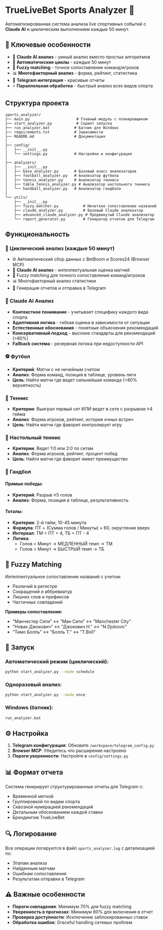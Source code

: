 # TrueLiveBet Sports Analyzer 🧠

Автоматизированная система анализа live спортивных событий с **Claude AI** и циклическим выполнением каждые 50 минут.

## 🌟 Ключевые особенности

- 🧠 **Claude AI анализ** - умный анализ вместо простых алгоритмов
- 🔄 **Автоматические циклы** - каждые 50 минут
- 🎯 **Fuzzy matching** - точное сопоставление команд/игроков  
- 📊 **Многофакторный анализ** - форма, рейтинг, статистика
- 📱 **Telegram интеграция** - красивые отчеты
- ⚡ **Параллельная обработка** - быстрый анализ всех видов спорта

## Структура проекта

```
sports_analyzer/
├── main.py                     # Главный модуль с планировщиком
├── start_analyzer.py           # Скрипт запуска
├── run_analyzer.bat           # Батник для Windows
├── requirements.txt           # Зависимости
├── README.md                  # Документация
│
├── config/
│   ├── __init__.py
│   └── settings.py            # Настройки и конфигурация
│
├── analyzers/
│   ├── __init__.py
│   ├── base_analyzer.py       # Базовый класс анализаторов
│   ├── football_analyzer.py   # Анализатор футбола
│   ├── tennis_analyzer.py     # Анализатор тенниса
│   ├── table_tennis_analyzer.py # Анализатор настольного тенниса
│   └── handball_analyzer.py   # Анализатор гандбола
│
└── utils/
    ├── __init__.py
    ├── fuzzy_matcher.py           # Нечеткое сопоставление названий
    ├── claude_analyzer.py         # Базовый Claude анализатор
    ├── advanced_claude_analyzer.py # Продвинутый Claude анализатор
    └── report_generator.py        # Генератор отчетов для Telegram
```

## Функциональность

### 🔄 Циклический анализ (каждые 50 минут)
- 🌐 Автоматический сбор данных с BetBoom и Scores24 (Browser MCP)
- 🧠 **Claude AI анализ** - интеллектуальная оценка матчей
- 🎯 Fuzzy matching для точного сопоставления команд/игроков
- 📊 Многофакторный анализ статистики
- 📱 Генерация отчетов и отправка в Telegram

### 🧠 Claude AI Анализ
- **Контекстное понимание** - учитывает специфику каждого вида спорта
- **Адаптивная логика** - гибкая оценка в зависимости от ситуации
- **Естественные обоснования** - понятные объяснения рекомендаций
- **Консервативный подход** - высокие стандарты для рекомендаций (>80%)
- **Fallback система** - резервная логика при недоступности API

### ⚽ Футбол
- **Критерий**: Матчи с не ничейным счетом
- **Анализ**: Форма команд, позиция в таблице, уровень лиги
- **Цель**: Найти матчи где ведет сильнейшая команда (>80% вероятность)

### 🎾 Теннис  
- **Критерии**: Выиграл первый сет ИЛИ ведет в сете с разрывом ≥4 гейма
- **Анализ**: Форма игроков, рейтинг, история очных встреч
- **Цель**: Найти матчи где фаворит контролирует игру

### 🏓 Настольный теннис
- **Критерии**: Ведет 1:0 или 2:0 по сетам
- **Анализ**: Форма игроков, рейтинг, процент побед
- **Цель**: Найти матчи где фаворит имеет преимущество

### 🤾 Гандбол
#### Прямые победы:
- **Критерий**: Разрыв ≥5 голов
- **Анализ**: Форма, позиция в таблице, результативность

#### Тоталы:
- **Критерии**: 2-й тайм, 10-45 минута
- **Формула**: ПТ = (Сумма голов / Минуты) × 60, округление вверх
- **Интервал**: ТМ = ПТ + 4, ТБ = ПТ - 4
- **Логика**: 
  - Голов < Минут → МЕДЛЕННЫЙ темп → ТМ
  - Голов > Минут → БЫСТРЫЙ темп → ТБ

## 🔧 Fuzzy Matching

Интеллектуальное сопоставление названий с учетом:
- Различий в регистре
- Сокращений и аббревиатур  
- Лишних слов и префиксов
- Частичных совпадений

**Примеры сопоставления:**
- "Манчестер Сити" ↔ "Ман Сити" ↔ "Manchester City"
- "Новак Джокович" ↔ "Джокович Н." ↔ "N.Djokovic"
- "Тимо Болль" ↔ "Болль Т." ↔ "T.Boll"

## 🚀 Запуск

### Автоматический режим (циклический):
```bash
python start_analyzer.py --mode schedule
```

### Одноразовый анализ:
```bash
python start_analyzer.py --mode once
```

### Windows (батник):
```bash
run_analyzer.bat
```

## ⚙️ Настройка

1. **Telegram конфигурация**: Обновите `/workspace/telegram_config.py`
2. **Browser MCP**: Убедитесь что расширение настроено
3. **Пороги уверенности**: Настройте в `config/settings.py`

## 📊 Формат отчета

Система генерирует структурированные отчеты для Telegram с:
- Временной меткой
- Группировкой по видам спорта
- Сквозной нумерацией рекомендаций
- Детальным обоснованием каждой ставки
- Брендингом TrueLiveBet

## 🔍 Логирование

Все операции логируются в файл `sports_analyzer.log` с детализацией по:
- Этапам анализа
- Найденным матчам
- Ошибкам сопоставления
- Результатам отправки в Telegram

## ⚠️ Важные особенности

- **Пороги совпадения**: Минимум 70% для fuzzy matching
- **Уверенность в прогнозах**: Минимум 80% для включения в отчет
- **Проверка доступности**: Исключение заблокированных ставок
- **Обработка ошибок**: Graceful handling сетевых проблем